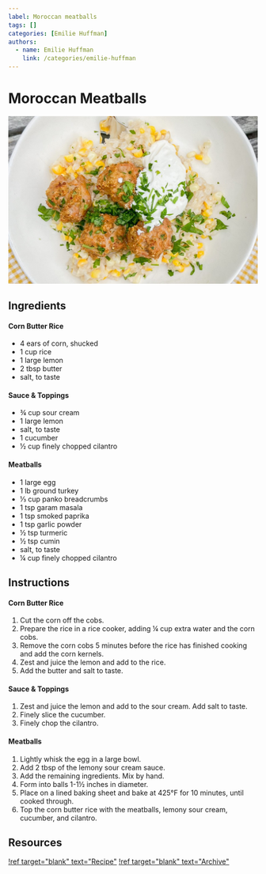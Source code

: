 ```yaml
---
label: Moroccan meatballs
tags: []
categories: [Emilie Huffman]
authors:
  - name: Emilie Huffman
    link: /categories/emilie-huffman
---
```


# Moroccan Meatballs
![Healthy and full of flavor!](/static/banners/moroccan-meatballs.jpg)

## Ingredients
#### Corn Butter Rice
- 4 ears of corn, shucked
- 1 cup rice
- 1 large lemon
- 2 tbsp butter
- salt, to taste

#### Sauce & Toppings
- ¾ cup sour cream
- 1 large lemon
- salt, to taste
- 1 cucumber
- ½ cup finely chopped cilantro

#### Meatballs
- 1 large egg
- 1 lb ground turkey
- ⅓ cup panko breadcrumbs
- 1 tsp garam masala
- 1 tsp smoked paprika
- 1 tsp garlic powder
- ½ tsp turmeric
- ½ tsp cumin
- salt, to taste
- ¼ cup finely chopped cilantro

## Instructions
#### Corn Butter Rice
1. Cut the corn off the cobs.
2. Prepare the rice in a rice cooker, adding ¼ cup extra water and the corn cobs.
3. Remove the corn cobs 5 minutes before the rice has finished cooking and add the corn kernels.
4. Zest and juice the lemon and add to the rice.
5. Add the butter and salt to taste.

#### Sauce & Toppings
1. Zest and juice the lemon and add to the sour cream. Add salt to taste.
2. Finely slice the cucumber.
3. Finely chop the cilantro.

#### Meatballs
1. Lightly whisk the egg in a large bowl.
2. Add 2 tbsp of the lemony sour cream sauce.
3. Add the remaining ingredients. Mix by hand.
4. Form into balls 1-1½ inches in diameter.
5. Place on a lined baking sheet and bake at 425°F for 10 minutes, until cooked through.
6. Top the corn butter rice with the meatballs, lemony sour cream, cucumber, and cilantro.

## Resources
[!ref target="blank" text="Recipe"](https://whattocook.substack.com/p/spiced-meatballs-with-corn-butter)
[!ref target="blank" text="Archive"](https://archive.is/yJvym)
